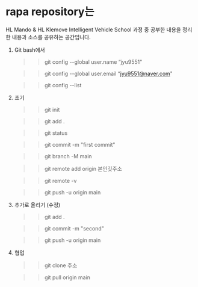 # rapa repository는
HL Mando & HL Klemove Intelligent Vehicle School
과정 중 공부한 내용을 정리한 내용과 소스를 공유하는 공간입니다.

1. Git bash에서
   >> git config --global user.name “jyu9551"
   
   >> git config --global user.email “jyu9551@naver.com"
   
   >> git config --list
   
2. 초기
   >> git init
   
   >> git add .
   
   >> git status
   
   >> git commit -m "first commit"
   
   >> git branch -M main
   
   >> git remote add origin 본인깃주소
   
   >> git remote -v
   
   >> git push -u origin main

3. 추가로 올리기 (수정)
   >> git add .
   
   >> git commit -m "second"
   
   >> git push -u origin main

5. 협업
   >> git clone 주소
   
   >> git pull origin main

